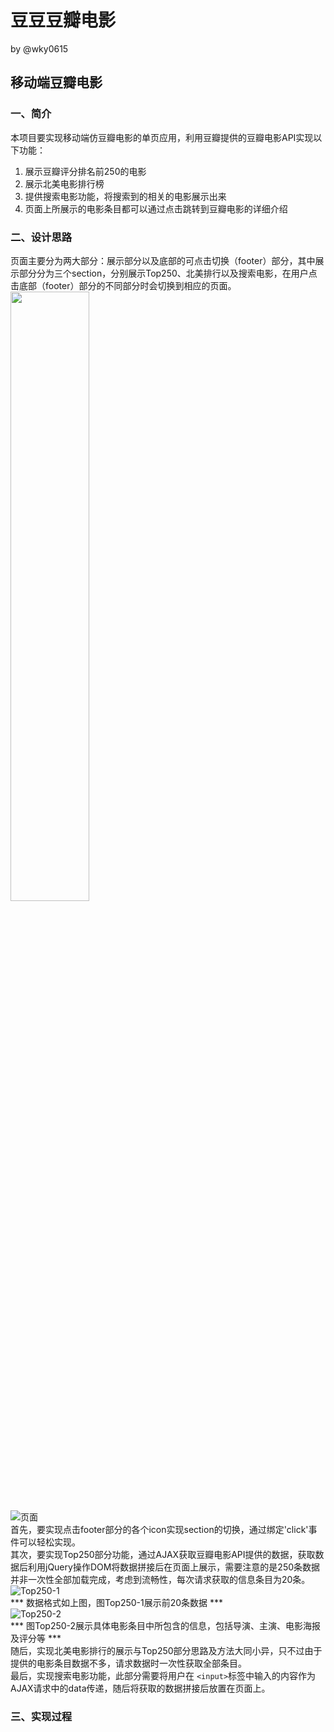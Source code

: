 # 豆豆豆瓣电影
by @wky0615
## 移动端豆瓣电影
### 一、简介
本项目要实现移动端仿豆瓣电影的单页应用，利用豆瓣提供的豆瓣电影API实现以下功能：
1. 展示豆瓣评分排名前250的电影
2. 展示北美电影排行榜
3. 提供搜索电影功能，将搜索到的相关的电影展示出来
4. 页面上所展示的电影条目都可以通过点击跳转到豆瓣电影的详细介绍
### 二、设计思路
页面主要分为两大部分：展示部分以及底部的可点击切换（footer）部分，其中展示部分分为三个section，分别展示Top250、北美排行以及搜索电影，在用户点击底部（footer）部分的不同部分时会切换到相应的页面。  
<img src="https://raw.githubusercontent.com/wky0615/MarkdownPhotos/master/doubanmovie/%E9%A1%B5%E9%9D%A2.png" width="50%">   
![页面](https://raw.githubusercontent.com/wky0615/MarkdownPhotos/master/doubanmovie/%E9%A1%B5%E9%9D%A2.png)   
首先，要实现点击footer部分的各个icon实现section的切换，通过绑定'click'事件可以轻松实现。  
其次，要实现Top250部分功能，通过AJAX获取豆瓣电影API提供的数据，获取数据后利用jQuery操作DOM将数据拼接后在页面上展示，需要注意的是250条数据并非一次性全部加载完成，考虑到流畅性，每次请求获取的信息条目为20条。  
![Top250-1](https://raw.githubusercontent.com/wky0615/MarkdownPhotos/master/doubanmovie/Top250-1.png)  
*** 数据格式如上图，图Top250-1展示前20条数据 ***   
![Top250-2](https://raw.githubusercontent.com/wky0615/MarkdownPhotos/master/doubanmovie/Top250-2.png)   
*** 图Top250-2展示具体电影条目中所包含的信息，包括导演、主演、电影海报及评分等 ***   
随后，实现北美电影排行的展示与Top250部分思路及方法大同小异，只不过由于提供的电影条目数据不多，请求数据时一次性获取全部条目。  
最后，实现搜索电影功能，此部分需要将用户在 ``` <input> ```标签中输入的内容作为AJAX请求中的data传递，随后将获取的数据拼接后放置在页面上。 
### 三、实现过程
